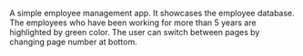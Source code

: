 A simple employee management app.
It showcases the employee database.
The employees who have been working for more than 5 years are highlighted by green color.
The user can switch between pages by changing page number at bottom.
